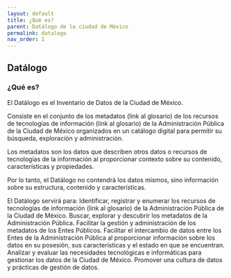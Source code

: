 ```yaml
---
layout: default
title: ¿Qué es?
parent: Datálogo de la ciudad de México
permalink: datalogo
nav_order: 1
---
```

## Datálogo

### ¿Qué es?

El Datálogo es el Inventario de Datos de la Ciudad de México.

Consiste en el conjunto de los metadatos (link al glosario) de los recursos de tecnologías de información (link al glosario) de la Administración Pública de la Ciudad de México organizados en un catálogo digital para permitir su búsqueda, exploración y administración.

Los metadatos son los datos que describen otros datos o recursos de tecnologías de la información al proporcionar contexto sobre su contenido, características y propiedades.

Por lo tanto, el Datálogo no contendrá los datos mismos, sino información sobre su estructura, contenido y características.

El Datálogo servirá para:
Identificar, registrar y enumerar los recursos de tecnologías de información (link al glosario) de la Administración Pública de la Ciudad de México.
Buscar, explorar y descubrir los metadatos de la Administración Pública.
Facilitar la gestión y administración de los metadatos de los Entes Públicos.
Facilitar el intercambio de datos entre los Entes de la Administración Pública al proporcionar información sobre los datos en su posesión, sus características y el estado en que se encuentran.
Analizar y evaluar las necesidades tecnológicas e informáticas para gestionar los datos de la Ciudad de México.
Promover una cultura de datos y prácticas de gestión de datos.